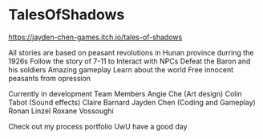 # TalesOfShadows
https://jayden-chen-games.itch.io/tales-of-shadows

All stories are based on peasant revolutions in Hunan province durring the 1926s
Follow the story of 7-11 to
  Interact with NPCs
  Defeat the Baron and his soldiers
  Amazing gameplay
  Learn about the world
  Free innocent peasants from opression
  
Currently in development
Team Members
  Angie Che (Art design)
  Colin Tabot (Sound effects)
  Claire Barnard
  Jayden Chen (Coding and Gameplay)
  Ronan Linzel
  Roxane Vossoughi
  
Check out my process portfolio
UwU have a good day 
